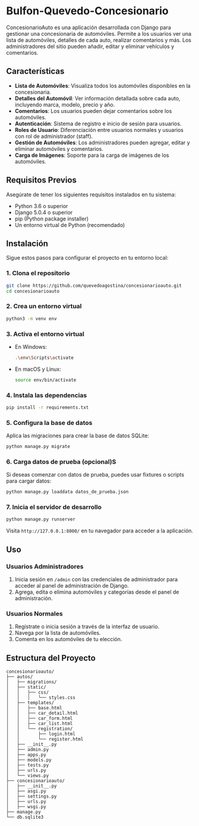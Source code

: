 # Bulfon-Quevedo-Concesionario

ConcesionarioAuto es una aplicación desarrollada con Django para gestionar una concesionaria de automóviles. Permite a los usuarios ver una lista de automóviles, detalles de cada auto, realizar comentarios y más. Los administradores del sitio pueden añadir, editar y eliminar vehículos y comentarios.

## Características

- **Lista de Automóviles**: Visualiza todos los automóviles disponibles en la concesionaria.
- **Detalles del Automóvil**: Ver información detallada sobre cada auto, incluyendo marca, modelo, precio y año.
- **Comentarios**: Los usuarios pueden dejar comentarios sobre los automóviles.
- **Autenticación**: Sistema de registro e inicio de sesión para usuarios.
- **Roles de Usuario**: Diferenciación entre usuarios normales y usuarios con rol de administrador (staff).
- **Gestión de Automóviles**: Los administradores pueden agregar, editar y eliminar automóviles y comentarios.
- **Carga de Imágenes**: Soporte para la carga de imágenes de los automóviles.

## Requisitos Previos

Asegúrate de tener los siguientes requisitos instalados en tu sistema:

- Python 3.6 o superior
- Django 5.0.4 o superior
- pip (Python package installer)
- Un entorno virtual de Python (recomendado)

## Instalación

Sigue estos pasos para configurar el proyecto en tu entorno local:

### 1. Clona el repositorio

```bash
git clone https://github.com/quevedoagostina/concesionarioauto.git
cd concesionarioauto
```

### 2. Crea un entorno virtual

```bash
python3 -m venv env
```

### 3. Activa el entorno virtual

- En Windows:

  ```bash
  .\env\Scripts\activate
  ```

- En macOS y Linux:

  ```bash
  source env/bin/activate
  ```

### 4. Instala las dependencias

```bash
pip install -r requirements.txt
```

### 5. Configura la base de datos

Aplica las migraciones para crear la base de datos SQLite:

```bash
python manage.py migrate
```

### 6. Carga datos de prueba (opcional)S

Si deseas comenzar con datos de prueba, puedes usar fixtures o scripts para cargar datos:

```bash
python manage.py loaddata datos_de_prueba.json
```

### 7. Inicia el servidor de desarrollo

```bash
python manage.py runserver
```

Visita `http://127.0.0.1:8000/` en tu navegador para acceder a la aplicación.

## Uso

### Usuarios Administradores

1. Inicia sesión en `/admin` con las credenciales de administrador para acceder al panel de administración de Django.
2. Agrega, edita o elimina automóviles y categorías desde el panel de administración.

### Usuarios Normales

1. Regístrate o inicia sesión a través de la interfaz de usuario.
2. Navega por la lista de automóviles.
3. Comenta en los automóviles de tu elección.

## Estructura del Proyecto

```
concesionarioauto/
├── autos/
│   ├── migrations/
│   ├── static/
│   │   ├── css/
│   │   │   └── styles.css
│   ├── templates/
│   │   ├── base.html
│   │   ├── car_detail.html
│   │   ├── car_form.html
│   │   ├── car_list.html
│   │   └── registration/
│   │       ├── login.html
│   │       └── register.html
│   ├── __init__.py
│   ├── admin.py
│   ├── apps.py
│   ├── models.py
│   ├── tests.py
│   ├── urls.py
│   └── views.py
├── concesionarioauto/
│   ├── __init__.py
│   ├── asgi.py
│   ├── settings.py
│   ├── urls.py
│   ├── wsgi.py
├── manage.py
└── db.sqlite3
```
